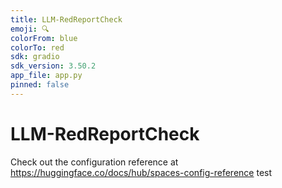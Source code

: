 ```yaml
---
title: LLM-RedReportCheck
emoji: 🔍
colorFrom: blue
colorTo: red
sdk: gradio
sdk_version: 3.50.2
app_file: app.py
pinned: false
---
```


# LLM-RedReportCheck

Check out the configuration reference at https://huggingface.co/docs/hub/spaces-config-reference
test